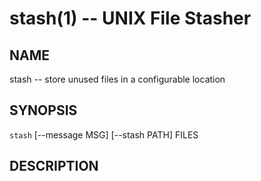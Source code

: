 stash(1) -- UNIX File Stasher
=============================

## NAME

stash -- store unused files in a configurable location

## SYNOPSIS

`stash` [--message MSG] [--stash PATH] FILES

## DESCRIPTION
